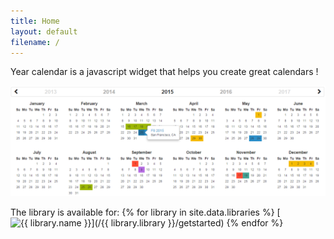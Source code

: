 ```yaml
---
title: Home
layout: default
filename: /
--- 
```


Year calendar is a javascript widget that helps you create great calendars !


![Calendar](/assets/img/calendar.png)


The library is available for:
{% for library in site.data.libraries %}
[![{{ library.name }}](library.icon)](/{{ library.library }}/getstarted)
{% endfor %}